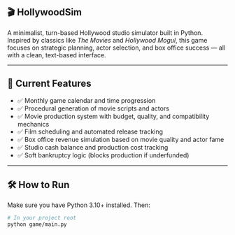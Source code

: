 ## 🎬 HollywoodSim

A minimalist, turn-based Hollywood studio simulator built in Python. Inspired by classics like *The Movies* and *Hollywood Mogul*, this game focuses on strategic planning, actor selection, and box office success — all with a clean, text-based interface.


---

## 🚀 Current Features

- ✅ Monthly game calendar and time progression
- ✅ Procedural generation of movie scripts and actors
- ✅ Movie production system with budget, quality, and compatibility mechanics
- ✅ Film scheduling and automated release tracking
- ✅ Box office revenue simulation based on movie quality and actor fame
- ✅ Studio cash balance and production cost tracking
- ✅ Soft bankruptcy logic (blocks production if underfunded)

---

## 🛠️ How to Run

Make sure you have Python 3.10+ installed. Then:

```bash
# In your project root
python game/main.py
